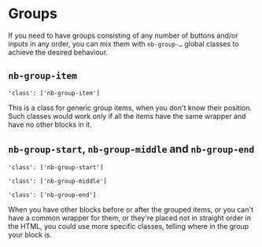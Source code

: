 # Groups

If you need to have groups consisting of any number of buttons and/or inputs in any order, you can mix them with `nb-group-…` global classes to achieve the desired behaviour.

## `nb-group-item`

    'class': ['nb-group-item']

This is a class for generic group items, when you don't know their position. Such classes would work only if all the items have the same wrapper and have no other blocks in it.

## `nb-group-start`, `nb-group-middle` and `nb-group-end`

    'class': ['nb-group-start']

    'class': ['nb-group-middle']

    'class': ['nb-group-end']

When you have other blocks before or after the grouped items, or you can't have a common wrapper for them, or they're placed not in straight order in the HTML, you could use more specific classes, telling where in the group your block is.
